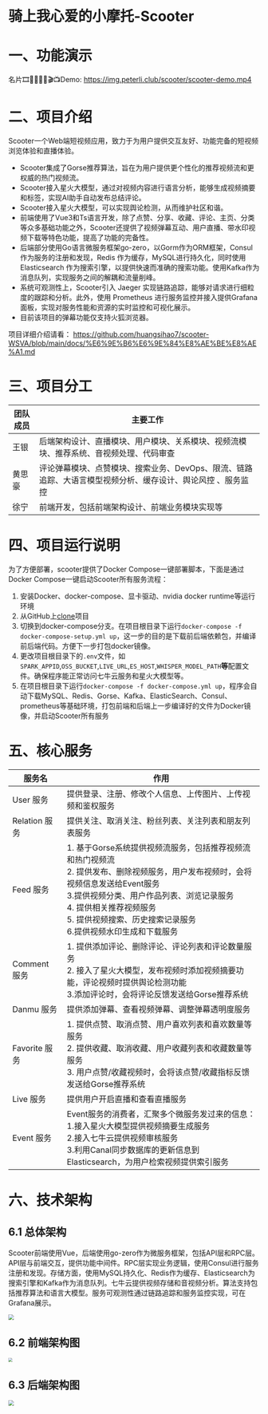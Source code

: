 骑上我心爱的小摩托-Scooter
======

# 一、功能演示

名片🎞📀💽💾🎥🎬📺Demo: https://img.peterli.club/scooter/scooter-demo.mp4

# 二、项目介绍

Scooter一个Web端短视频应用，致力于为用户提供交互友好、功能完备的短视频浏览体验和直播体验。
- Scooter集成了Gorse推荐算法，旨在为用户提供更个性化的推荐视频流和更权威的热门视频流。
- Scooter接入星火大模型，通过对视频内容进行语言分析，能够生成视频摘要和标签，实现AI助手自动发布总结评论。
- Scooter接入星火大模型，可以实现舆论检测，从而维护社区和谐。
- 前端使用了Vue3和Ts语言开发，除了点赞、分享、收藏、评论、主页、分类等众多基础功能之外，Scooter还提供了视频弹幕互动、用户直播、带水印视频下载等特色功能，提高了功能的完备性。
- 后端部分使用Go语言微服务框架go-zero，以Gorm作为ORM框架，Consul作为服务的注册和发现，Redis 作为缓存，MySQL进行持久化，同时使用 Elasticsearch 作为搜索引擎，以提供快速而准确的搜索功能。使用Kafka作为消息队列，实现服务之间的解耦和流量削峰。
- 系统可观测性上，Scooter引入 Jaeger 实现链路追踪，能够对请求进行细粒度的跟踪和分析。此外，使用 Prometheus 进行服务监控并接入提供Grafana面板，实现对服务性能和资源的实时监控和可视化展示。
- 目前该项目的弹幕功能仅支持火狐浏览器。

项目详细介绍请看： https://github.com/huangsihao7/scooter-WSVA/blob/main/docs/%E6%9E%B6%E6%9E%84%E8%AE%BE%E8%AE%A1.md

# 三、项目分工

| 团队成员 | 主要工作 |
| -------- | -------- | 
| 王银 | 后端架构设计、直播模块、用户模块、关系模块、视频流模块、推荐系统、音视频处理、代码审查|
| 黄思豪  | 评论弹幕模块、点赞模块、搜索业务、DevOps、限流、链路追踪、大语言模型视频分析、缓存设计、舆论风控 、服务监控   |
| 徐宁   |  前端开发，包括前端架构设计、前端业务模块实现等   |

# 四、项目运行说明

为了方便部署，scooter提供了Docker Compose一键部署脚本，下面是通过Docker Compose一键启动Scooter所有服务流程：
1. 安装Docker、docker-compose、显卡驱动、nvidia docker runtime等运行环境
2. 从GitHub上[clone](https://github.com/huangsihao7/scooter-WSVA)项目
3. 切换到docker-compose分支。在项目根目录下运行`docker-compose -f docker-compose-setup.yml up`，这一步的目的是下载前后端依赖包，并编译前后端代码。方便下一步打包docker镜像。
4. 更改项目根目录下的`.env`文件，如`SPARK_APPID`,`OSS_BUCKET`,`LIVE_URL`,`ES_HOST`,`WHISPER_MODEL_PATH`**等**配置文件。确保程序能正常访问七牛云服务和星火大模型等。
5. 在项目根目录下运行`docker-compose -f docker-compose.yml up`，程序会自动下载MySQL、Redis、Gorse、Kafka、ElasticSearch、Consul、prometheus等基础环境，打包前端和后端上一步编译好的文件为Docker镜像，并启动Scooter所有服务

# 五、核心服务

| 服务名 | 作用 |
| -------- | -------- | 
| User 服务 | 提供登录、注册、修改个人信息、上传图片、上传视频和鉴权服务 |
| Relation 服务 | 提供关注、取消关注、粉丝列表、关注列表和朋友列表服务 |
| Feed 服务 | 1. 基于Gorse系统提供视频流服务，包括推荐视频流和热门视频流 <br> 2. 提供发布、删除视频服务，用户发布视频时，会将视频信息发送给Event服务 <br> 3.提供视频分类、用户作品列表、浏览记录服务 <br> 4. 提供相关推荐视频服务 <br> 5. 提供视频搜索、历史搜索记录服务 <br> 6.提供视频水印生成和下载服务 |
| Comment 服务 | 1. 提供添加评论、删除评论、评论列表和评论数量服务 <br> 2. 接入了星火大模型，发布视频时添加视频摘要功能，评论视频时提供舆论检测功能 <br> 3.添加评论时，会将评论反馈发送给Gorse推荐系统 |
| Danmu 服务 | 提供添加弹幕、查看视频弹幕、调整弹幕透明度服务 |
| Favorite 服务 | 1. 提供点赞、取消点赞、用户喜欢列表和喜欢数量等服务 <br> 2. 提供收藏、取消收藏、用户收藏列表和收藏数量等服务 <br> 3. 用户点赞/收藏视频时，会将该点赞/收藏指标反馈发送给Gorse推荐系统 |
| Live 服务 | 提供用户开启直播和查看直播服务 |
| Event 服务 | Event服务的消费者，汇聚多个微服务发过来的信息：<br> 1.接入星火大模型提供视频摘要生成服务 <br> 2.接入七牛云提供视频审核服务<br> 3.利用Canal同步数据库的更新信息到Elasticsearch，为用户检索视频提供索引服务 |

# 六、技术架构
## 6.1 总体架构

Scooter前端使用Vue，后端使用go-zero作为微服务框架，包括API层和RPC层。API层与前端交互，提供功能中间件。RPC层实现业务逻辑，使用Consul进行服务注册和发现。存储方面，使用MySQL持久化、Redis作为缓存、Elasticsearch为搜索引擎和Kafka作为消息队列。七牛云提供视频存储和音视频分析。算法支持包括推荐算法和语言大模型。服务可观测性通过链路追踪和服务监控实现，可在Grafana展示。

<img src="docs/img/fc149451-6ce9-4a4f-b461-f0f9fe9f3e05.png" style="zoom:67%;" />

## 6.2 前端架构图

<img src="docs/img/f2f2b5b9-6a99-4325-89e3-923fd1be3025.png" style="zoom: 50%;" />


## 6.3 后端架构图

<img src="docs/img/houduanjiegou.png" style="zoom: 67%;" />

